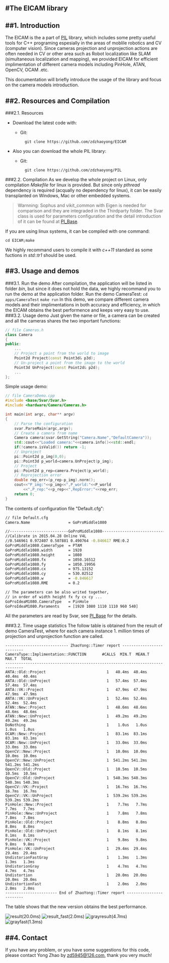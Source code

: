 #The EICAM library
------------------------------------------------------------------------------

##1. Introduction
------------------------------------------------------------------------------
The EICAM is the a part of [PIL](https://github.com/zdzhaoyong/PIL) library, which includes some pretty useful tools for C++ programing espesially in the areas of moblile robotics and CV (computer vision). Since cameras projection and unprojection actions are often needed in CV or other area such as Robot localization like SLAM (simultaneous localization and mapping), we provided EICAM for efficient implimentation of different camera models including PinHole, ATAN, OpenCV, OCAM .etc.

This documentation will briefly introduce the usage of the library and focus on the camera models introduction.

##2. Resources and Compilation
------------------------------------------------------------------------------
###2.1. Resources
  * Download the latest code with: 
    * Git: 
    
            git clone https://github.com/zdzhaoyong/EICAM
  * Also you can download the whole PIL library: 
    * Git: 
    
            git clone https://github.com/zdzhaoyong/PIL

###2.2. Compilation
As we develop the whole project on Linux, only compilation *Makefile* for linux is provided. But since only *pthread* dependency is required (acqually no dependency for linux), it can be easily transplanted on Windows, Mac or other embedded systems.
> Warnning: Sophus and vikit_common with Eigen is needed for comparison and they are integraded in the Thirdparty folder. The Svar class is used for parameters configuration and the detail introduction of it can be found at  [PI_Base](http://zhaoyong.adv-ci.com/pibase/).

If you are using linux systems, it can be compiled with one command:

    cd EICAM;make

We highly recommand users to compile it with *c++11* standard as some fuctions in *std::tr1* should be used.


##3. Usage and demos
------------------------------------------------------------------------------
###3.1. Run the demo
After compilation, the application will be listed in folder *bin*, but since it does not hold the data, we highly recommand you to run the demo at the application folder.
Run the demo CameraTest:
`cd apps/CameraTest`
`make run`
In this demo, we compare different camera models and their implimentations in both accuracy and efficiency, in which the EICAM obtains the best performence and keeps very easy to use. 
###3.2. Usage demo
Just given the name or file, a camera can be created and all the cameras shares the two important functions: 
```cpp
// file Cameras.h
class Camera
{
public: 
    ...
    // Project a point from the world to image
    Point2d Project(const Point3d& p3d);
    // Un-project a point from the image to the world
    Point3d UnProject(const Point2d& p2d);
    ...
};
```
Simple usage demo:
```cpp
// file CameraDemo.cpp
#include <base/Svar/Svar.h>
#include <hardware/Camera/Cameras.h>

int main(int argc, char** argv)
{
    // Parse the configuration
    svar.ParseMain(argc,argv);
    // Create a camera from name
    Camera camera(svar.GetString("Camera.Name","DefaultCamera"));
    std::cout<<"Loaded camera:"<<camera.info()<<std::endl;
    if(!camera.isValid()) return -1;
    // Unproject 
    pi::Point2d p_img(0,0);
    pi::Point3d p_world=camera.UnProject(p_img);
    // Project
    pi::Point2d p_rep=camera.Project(p_world);
    // Reprojection error
    double rep_err=(p_rep-p_img).norm();
    cout<<"P_img:"<<p_img<<",P_world:"<<P_world
        <<",P_rep:"<<p_rep<<",RepError:"<<rep_err;
    return 0;
}
```
The contents of configuration file "Default.cfg":
```bash
// file Default.cfg
Camera.Name                 = GoProMiddle1080

//--------------------------GoProMiddle1080-------------------------------------
//Calibrate in 2015.04.28 Online V4L
//0.546961 0.972407 0.507881 0.490764 -0.846617 RME:0.2
GoProMiddle1080.CameraType  = PTAM
GoProMiddle1080.width       = 1920
GoProMiddle1080.height      = 1080
GoProMiddle1080.fx          = 1050.16512
GoProMiddle1080.fy          = 1050.19956
GoProMiddle1080.cx          = 975.13152
GoProMiddle1080.cy          = 530.02512
GoProMiddle1080.w           = -0.846617
GoProMiddle1080.RME         = 0.2

// The parameters can be also writed together, 
// in order of width height fx fy cx cy ...
GoProIdeaM1080.CameraType   = PinHole
GoProIdeaM1080.Paraments    = [1920 1080 1110 1110 960 540]
```
All the parameters are read by Svar, see [PI_Base](http://zhaoyong.adv-ci.com/pibase/) for the details.

###3.2. Time usage statistics
The follow table is obtained from the result of demo CameraTest, where for each camera instance 1. million times of projection and unprojection function are called. 
```
---------------------------- ZhaoYong::Timer report --------------------------
CameraType::Implimentation::FUNCTION       #CALLS  MIN.T  MEAN.T  MAX.T  TOTAL 
------------------------------------------------------------------------------
ANTA::Old::Project                           1   40.4ms  40.4ms  40.4ms  40.4ms
ANTA::Old::UnProject                         1   57.4ms  57.4ms  57.4ms  57.4ms
ANTA::VK::Project                            1   47.9ms  47.9ms  47.9ms  47.9ms
ANTA::VK::UnProject                          1   52.4ms  52.4ms  52.4ms  52.4ms
ATAN::New::Project                           1   48.6ms  48.6ms  48.6ms  48.6ms
ATAN::New::UnProject                         1   49.2ms  49.2ms  49.2ms  49.2ms
DoNothing                                    1    1.0us   1.0us   1.0us   1.0us
OCAM::New::Project                           1   83.1ms  83.1ms  83.1ms  83.1ms
OCAM::New::UnProject                         1   33.0ms  33.0ms  33.0ms  33.0ms
OpenCV::New::Project                         1   10.0ms  10.0ms  10.0ms  10.0ms
OpenCV::New::UnProject                       1  541.2ms 541.2ms 541.2ms 541.2ms
OpenCV::Old::Project                         1   10.5ms  10.5ms  10.5ms  10.5ms
OpenCV::Old::UnProject                       1  540.3ms 540.3ms 540.3ms 540.3ms
OpenCV::VK::Project                          1   16.7ms  16.7ms  16.7ms  16.7ms
OpenCV::VK::UnProject                        1  539.2ms 539.2ms 539.2ms 539.2ms
PinHole::New::Project                        1    7.7ms   7.7ms   7.7ms   7.7ms
PinHole::New::UnProject                      1    7.8ms   7.8ms   7.8ms   7.8ms
PinHole::Old::Project                        1    8.8ms   8.8ms   8.8ms   8.8ms
PinHole::Old::UnProject                      1    8.1ms   8.1ms   8.1ms   8.1ms
PinHole::VK::Project                         1    9.8ms   9.8ms   9.8ms   9.8ms
PinHole::VK::UnProject                       1   29.4ms  29.4ms  29.4ms  29.4ms
UndistorionFastGray                          1    1.3ms   1.3ms   1.3ms   1.3ms
UndistorionGray                              1    4.7ms   4.7ms   4.7ms   4.7ms
Undistortion                                 1   20.0ms  20.0ms  20.0ms  20.0ms
UndistortionFast                             1    2.0ms   2.0ms   2.0ms   2.0ms
----------------------- End of ZhaoYong::Timer report ------------------------
```
The table shows that the new version obtains the best performance.

![result(20.0ms)](./apps/CameraTest/result.jpg)
![result_fast(2.0ms)](./apps/CameraTest/result_fast.jpg)
![grayresult(4.7ms)](./apps/CameraTest/grayresult.jpg)
![grayfast(1.3ms)](./apps/CameraTest/grayfast.jpg)

##4. Contact
------------------------------------------------------------------------------
If you have any problem, or you have some suggestions for this code, 
please contact Yong Zhao by zd5945@126.com, thank you very much!
